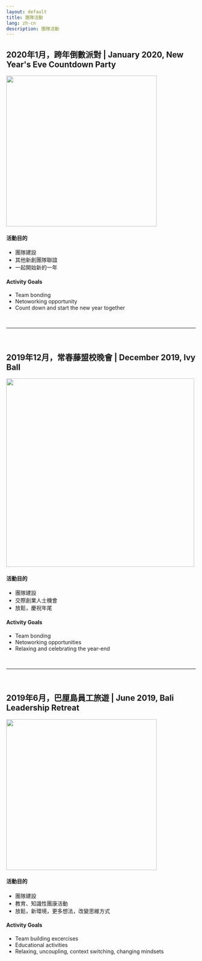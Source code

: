 ```yaml
---
layout: default
title: 團隊活動
lang: zh-cn
description: 團隊活動
---
```




## 2020年1月，跨年倒數派對 | January 2020, New Year's Eve Countdown Party

<img src='https://lh3.googleusercontent.com/9TnixxI819NUYgUs0R-EGy_Z2hfc4O3ZhBHhttdnaI3mh-9P0nwQNkGW7MprhFTqpz6XKGVw9uQTl1CUS_ml5xEbPvIpT9EMqwcc7BTl7PPQbixwvHBO9gDWm7-5sjezvkF4hzD0sx_qRUg-lJ41QTX_w6plgvBNfPYsKLsdUIZh1KQdxgIVJNwEggXznXVt5ewSZshBXgXNKK5Ho12611fnXS5POYhzTmpfYvZu8dtEURjL-ODo25OnVIXafLRO--Ic9k3DEriWViNRvoLRpia98jnA4nARG_sKVF10ROQKy-tkT_PmBMFXbD60DD4chJeqtkTMl1JNiLX7vrq1MOXOPTFg3YOheTdSFmNadwigeAbgh8XUqPyfaDJqHiswfMA92xczsTabjnQgHIdrS0TwUKH8-VlGz3egO0E5sxqlqemOxOnBPFJx_VK2xp_sNgufFLzMz0MMbfOhyLzD9KMD3t4xm4bwZ9D-b9oWjetyDIeSL1Yt_rO814zRnJ1Rlvgu_9iQ1dtdHSbRUaZb2w3-C0IM1A0vV-1zxhgxrq2S4grFcmNUOLDixmOvpHOAuVLfqnf2-eBhQ4jbvAgseESBrFLoIjjT6nEhZD-IBlnxlz_fWWhhouuP_g9GFciPRDtClQIGZpsrK8_OEoFrY_2C4ZkZNeJCWtI3HAvANm4Gatqr8pDGV-PM1Jp3h-rXZhfY_tDFWT-koK9Hi1eQZtJcPFIqrviuz_BdjWLcEWUzxezq-g=w924-h1642-no' width="400"/>

#### 活動目的

* 團隊建設
* 其他新創團隊聯誼
* 一起開始新的一年

#### Activity Goals

* Team bonding
* Netoworking opportunity
* Count down and start the new year together

<br>

---

<br>

## 2019年12月，常春藤盟校晚會 | December 2019, Ivy Ball

<img src='https://lh3.googleusercontent.com/K41PHZva126LnlpOOJnk3bQu0cxUlTr_VqF3iLyf6IqB1RKYhVdatXANI3O2oQIX-1GEj4ZiXItlUf70ikrefboc4UtAWWexSG17ZvRwN68O8mc_OW3-QofmOl1LUkMIFE78eIgo3oM=w2400' width="500"/>

#### 活動目的

* 團隊建設
* 交際創業人士機會
* 放鬆，慶祝年尾

#### Activity Goals

* Team bonding
* Netoworking opportunities
* Relaxing and celebrating the year-end

<br>

---

<br>

## 2019年6月，巴厘島員工旅遊 | June 2019, Bali Leadership Retreat

<img src='https://lh3.googleusercontent.com/84-_OkgByoMoH2gTb3g_ZHmquJaFWgg9pFKluzZBmiBfPfBuFHQrj9zNcdclEaTq2NRXFsL1bRk9EdQFnzt0s7SzH2otdNo5uXjj93RQLeELmPufNUYp4S14ReHmdE_kPzgRk1UmrV7UUliUPMDGjm5agMofdZ1MTqTdo2UMR2AnHwPDo1sEGjuh4rLrD5j5mpBn3JiROvs13YVCNaSSCm1Duo16_ExZesyMlC9qG1ls_msHvgg1NXKGmuQxUJQtn86t_7ry9O_o4voLFE_nDn31qPHQyv_li76rPJOCF-kWShFHJV4e4UohS_Q9Px37F-bQOBXr7XTVsI8YOFmGtO9_a19pRMcNLZJ8uKPtQUZ5SIqqjnlc3RRaijpfxzWGKdrrbO7K7hdvuIMrmNYzjxJS5Ow6uR-sCM6woundFxzW5VpfD4WwaZxEr-5ZhBRmag10i3I0fIujZ8NtdTtHiXb7eX_5fAXRbvrX8cTmKRGtTjnjUPpJgzB4LAPMRjt_pZwtWG_BFTwMTpXxzpq-7mpGeW1esxfRiEUOUM_Kr7W-HiCE9l0maeKh_ioZk4x2IGvDDoXCjqEks3Mf58qTMzXrSELJDy8wurKBBpQpmoxO-mDSEnOThiR80DZs92-Nxru8QXoTO8v3o5KBPH6I15Sl78q4YJhw3WR1t-e-Wj6f_3JP7I8AkkGatuNEA4Frlpz6kkyP-PdDTryryuLPBoq06HVzTLvKT9i2S36TDDsL8YXcLA=w1232-h1642-no' width="400"/>

#### 活動目的

* 團隊建設
* 教育、知識性團康活動
* 放鬆，新環境，更多想法，改變思維方式

#### Activity Goals

* Team building excercises
* Educational activities
* Relaxing, uncoupling, context switching, changing mindsets